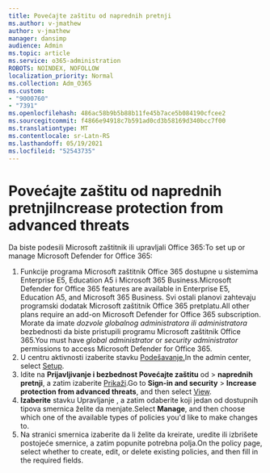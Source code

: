 ```yaml
---
title: Povećajte zaštitu od naprednih pretnji
ms.author: v-jmathew
author: v-jmathew
manager: dansimp
audience: Admin
ms.topic: article
ms.service: o365-administration
ROBOTS: NOINDEX, NOFOLLOW
localization_priority: Normal
ms.collection: Adm_O365
ms.custom:
- "9000760"
- "7391"
ms.openlocfilehash: 486ac58b9b5b88b11fe45b7ace5b084190cfcee2
ms.sourcegitcommit: f4866e94918c7b591ad0cd3b58169d340bcc7f00
ms.translationtype: MT
ms.contentlocale: sr-Latn-RS
ms.lasthandoff: 05/19/2021
ms.locfileid: "52543735"
---
```

# <a name="increase-protection-from-advanced-threats"></a><span data-ttu-id="63f83-102">Povećajte zaštitu od naprednih pretnji</span><span class="sxs-lookup"><span data-stu-id="63f83-102">Increase protection from advanced threats</span></span>

<span data-ttu-id="63f83-103">Da biste podesili Microsoft zaštitnik ili upravljali Office 365:</span><span class="sxs-lookup"><span data-stu-id="63f83-103">To set up or manage Microsoft Defender for Office 365:</span></span>

1. <span data-ttu-id="63f83-104">Funkcije programa Microsoft zaštitnik Office 365 dostupne u sistemima Enterprise E5, Education A5 i Microsoft 365 Business.</span><span class="sxs-lookup"><span data-stu-id="63f83-104">Microsoft Defender for Office 365 features are available in Enterprise E5, Education A5, and Microsoft 365 Business.</span></span> <span data-ttu-id="63f83-105">Svi ostali planovi zahtevaju programski dodatak Microsoft zaštitnik Office 365 pretplatu.</span><span class="sxs-lookup"><span data-stu-id="63f83-105">All other plans require an add-on Microsoft Defender for Office 365 subscription.</span></span> <span data-ttu-id="63f83-106">Morate da imate *dozvole globalnog administratora* *ili administratora* bezbednosti da biste pristupili programu Microsoft zaštitnik Office 365.</span><span class="sxs-lookup"><span data-stu-id="63f83-106">You must have *global administrator* or *security administrator* permissions to access Microsoft Defender for Office 365.</span></span>
2. <span data-ttu-id="63f83-107">U centru aktivnosti izaberite stavku [Podešavanje.](https://go.microsoft.com/fwlink/p/?linkid=2075721)</span><span class="sxs-lookup"><span data-stu-id="63f83-107">In the admin center, select [Setup](https://go.microsoft.com/fwlink/p/?linkid=2075721).</span></span>
3. <span data-ttu-id="63f83-108">Idite na **Prijavljivanje i bezbednost Povećajte zaštitu** od  >  **naprednih pretnji**, a zatim izaberite [Prikaži](https://go.microsoft.com/fwlink/?linkid=2109302).</span><span class="sxs-lookup"><span data-stu-id="63f83-108">Go to **Sign-in and security** > **Increase protection from advanced threats**, and then select [View](https://go.microsoft.com/fwlink/?linkid=2109302).</span></span>
4. <span data-ttu-id="63f83-109">**Izaberite** stavku Upravljanje , a zatim odaberite koji jedan od dostupnih tipova smernica želite da menjate.</span><span class="sxs-lookup"><span data-stu-id="63f83-109">Select **Manage**, and then choose which one of the available types of policies you'd like to make changes to.</span></span>
5. <span data-ttu-id="63f83-110">Na stranici smernica izaberite da li želite da kreirate, uredite ili izbrišete postojeće smernice, a zatim popunite potrebna polja.</span><span class="sxs-lookup"><span data-stu-id="63f83-110">On the policy page, select whether to create, edit, or delete existing policies, and then fill in the required fields.</span></span>
